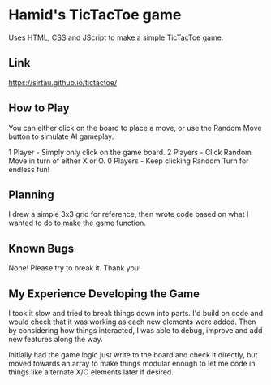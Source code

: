# Hamid's TicTacToe game
    
Uses HTML, CSS and JScript to make a simple TicTacToe game.


## Link
https://sirtau.github.io/tictactoe/

## How to Play
You can either click on the board to place a move, or use the Random Move button to simulate AI gameplay.

1 Player - Simply only click on the game board. 
2 Players - Click Random Move in turn of either X or O. 
0 Players - Keep clicking Random Turn for endless fun! 

## Planning
I drew a simple 3x3 grid for reference, then wrote code based on what I wanted to do to make the game function.

## Known Bugs
None! Please try to break it. Thank you!


## My Experience Developing the Game

I took it slow and tried to break things down into parts. I'd build on code and would check that it was working as each new elements were added. Then by considering how things interacted, I was able to debug, improve and add new features along the way.

Initially had the game logic just write to the board and check it directly, but moved towards an array to make things modular enough to let me code in things like alternate X/O elements later if desired.
